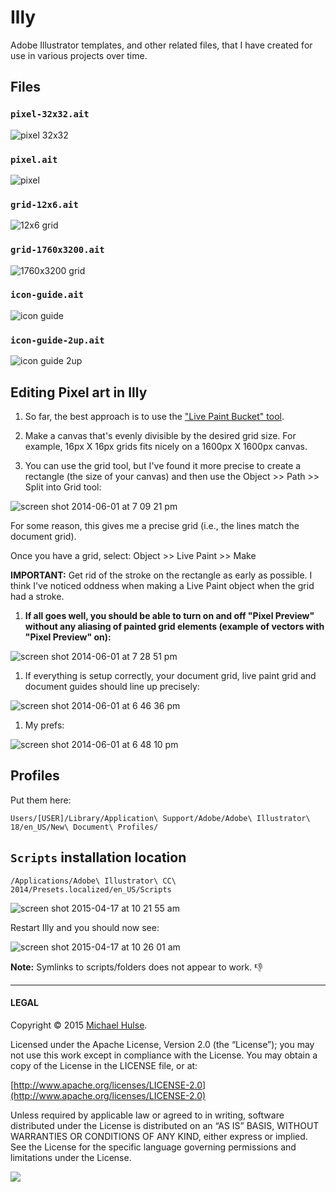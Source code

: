 # Illy

Adobe Illustrator templates, and other related files, that I have created for use in various projects over time.

## Files

### `pixel-32x32.ait`

![pixel 32x32](pixel-32x32.png)

### `pixel.ait`

![pixel](pixel.png)

### `grid-12x6.ait`

![12x6 grid](grid-12x6.png)

### `grid-1760x3200.ait`

![1760x3200 grid](grid-1760x3200.png)

### `icon-guide.ait`

![icon guide](icon-guide.png)

### `icon-guide-2up.ait`

![icon guide 2up](icon-guide-2up.png)

## Editing Pixel art in Illy

1. So far, the best approach is to use the ["Live Paint Bucket" tool](http://www.sketchypictures.com/1511/creating-pixel-art-in-illustrator/).

1. Make a canvas that's evenly divisible by the desired grid size. For example, 16px X 16px grids fits nicely on a 1600px X 1600px canvas.

1. You can use the grid tool, but I've found it more precise to create a rectangle (the size of your canvas) and then use the Object >> Path >> Split into Grid tool:

 ![screen shot 2014-06-01 at 7 09 21 pm](https://cloud.githubusercontent.com/assets/218624/3143450/feac1dae-e9fa-11e3-9467-110591200dfe.png)

 For some reason, this gives me a precise grid (i.e., the lines match the document grid).

 Once you have a grid, select: Object >> Live Paint >> Make

 **IMPORTANT:** Get rid of the stroke on the rectangle as early as possible. I think I've noticed oddness when making a Live Paint object when the grid had a stroke.

1. **If all goes well, you should be able to turn on and off "Pixel Preview" without any aliasing of painted grid elements (example of vectors with "Pixel Preview" on):**

 ![screen shot 2014-06-01 at 7 28 51 pm](https://cloud.githubusercontent.com/assets/218624/3143509/b8853452-e9fd-11e3-9764-55f1cd5a4df8.png)

1. If everything is setup correctly, your document grid, live paint grid and document guides should line up precisely:

 ![screen shot 2014-06-01 at 6 46 36 pm](https://cloud.githubusercontent.com/assets/218624/3143389/d582ea96-e9f7-11e3-9239-f5aa875bdd26.png)

1. My prefs:

![screen shot 2014-06-01 at 6 48 10 pm](https://cloud.githubusercontent.com/assets/218624/3143409/a8034150-e9f8-11e3-82c0-ac07a16abe6e.png)

## Profiles

Put them here:

```text
Users/[USER]/Library/Application\ Support/Adobe/Adobe\ Illustrator\ 18/en_US/New\ Document\ Profiles/
```

## `Scripts` installation location

```text
/Applications/Adobe\ Illustrator\ CC\ 2014/Presets.localized/en_US/Scripts
```

![screen shot 2015-04-17 at 10 21 55 am](https://cloud.githubusercontent.com/assets/218624/7207073/a04c2398-e4eb-11e4-82c1-9afee2f28186.png)

Restart Illy and you should now see:

![screen shot 2015-04-17 at 10 26 01 am](https://cloud.githubusercontent.com/assets/218624/7207289/228b696c-e4ed-11e4-939f-b7ac2672bc12.png)

**Note:** Symlinks to scripts/folders does not appear to work. :-1:

---

#### LEGAL

Copyright © 2015 [Michael Hulse](http://mky.io).

Licensed under the Apache License, Version 2.0 (the “License”); you may not use this work except in compliance with the License. You may obtain a copy of the License in the LICENSE file, or at:

[http://www.apache.org/licenses/LICENSE-2.0](http://www.apache.org/licenses/LICENSE-2.0)

Unless required by applicable law or agreed to in writing, software distributed under the License is distributed on an “AS IS” BASIS, WITHOUT WARRANTIES OR CONDITIONS OF ANY KIND, either express or implied. See the License for the specific language governing permissions and limitations under the License.

<img src="https://github.global.ssl.fastly.net/images/icons/emoji/octocat.png">